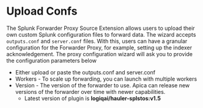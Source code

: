 # Upload Confs

The Splunk Forwarder Proxy Source Extension allows users to upload their own custom Splunk configuration files to forward data. The wizard accepts  `outputs.conf` and `server.conf` files. With this, users can have a granular configuration for the Forwarder Proxy, for example, setting up the indexer acknowledgement.  The proxy configuration wizard will ask you to provide the configuration parameters below

* Either upload or paste the outputs.conf and server.conf
* Workers - To scale up forwarding, you can launch with multiple workers
* Version - The version of the forwarder to use. Apica can release new versions of the forwarder over time with newer capabilities.
  * Latest version of plugin is **logiqai/hauler-splstos:v1.5**

<figure><img src="https://logflow-docs.logiq.ai/~gitbook/image?url=https%3A%2F%2F3717450363-files.gitbook.io%2F%7E%2Ffiles%2Fv0%2Fb%2Fgitbook-x-prod.appspot.com%2Fo%2Fspaces%252F8WGNQCWSTnL2NgouIRTq%252Fuploads%252FiZJHeMG2AYSABRbF56vY%252Fimage.png%3Falt%3Dmedia%26token%3Db06400cb-804f-42ec-aced-698cc8cbd2cf&#x26;width=768&#x26;dpr=4&#x26;quality=100&#x26;sign=d7d9b77&#x26;sv=1" alt=""><figcaption></figcaption></figure>
